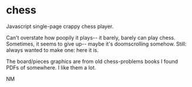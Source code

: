 # chess
Javascript single-page crappy chess player. 

Can't overstate how poopily it plays-- it barely, barely can play chess. 
Sometimes, it seems to give up-- maybe it's doomscrolling somehow. 
Still: always wanted to make one: here it is. 

The board/pieces graphics are from old chess-problems books I found PDFs of somewhere. 
I like them a lot. 

NM
